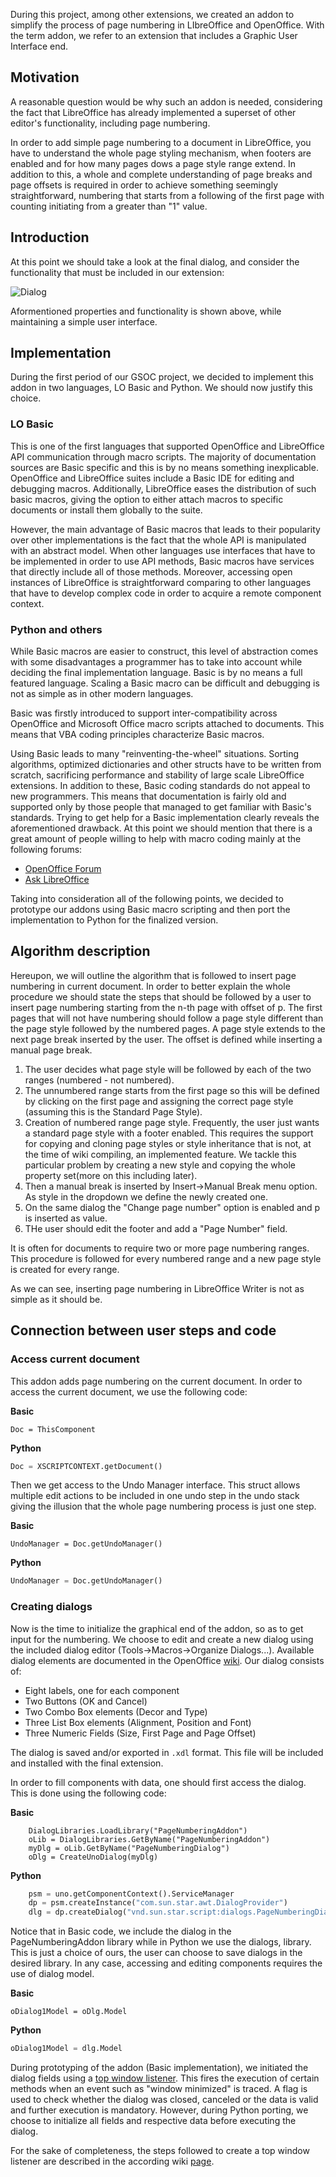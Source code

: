 During this project, among other extensions, we created an addon to simplify the process of page numbering in LIbreOffice and OpenOffice. With the term addon, we refer to an extension that includes a Graphic User Interface end. 

## Motivation
A reasonable question would be why such an addon is needed, considering the fact that LibreOffice has already implemented a superset of other editor's functionality, including page numbering.


In order to add simple page numbering to a document in LibreOffice, you have to understand the whole page styling mechanism, when footers are enabled and for how many pages dows a page style range extend. In addition to this, a whole and complete understanding of page breaks and page offsets is required in order to achieve something seemingly straightforward, numbering that starts from a following of the first page with counting initiating from a greater than "1" value. 
## Introduction
At this point we should take a look at the final dialog, and consider the functionality that must be included in our extension:

![Dialog](https://i.imgur.com/mKqsgTs.png)   

Aformentioned properties and functionality is shown above, while maintaining a simple user interface.

## Implementation
During the first period of our GSOC project, we decided to implement this addon in two languages, LO Basic and Python. We should now justify this choice. 
### LO Basic
This is one of the first languages that supported OpenOffice and LibreOffice API communication through macro scripts. The majority of documentation sources are Basic specific and this is by no means something inexplicable. OpenOffice and LibreOffice suites include a Basic IDE for editing and debugging macros. Additionally, LibreOffice eases the distribution of such basic macros, giving the option to either attach macros to specific documents or install them globally to the suite.

However, the main advantage of Basic macros that leads to their popularity over other implementations is the fact that the whole API is manipulated with an abstract model. When other languages use interfaces that have to be implemented in order to use API methods, Basic macros have services that directly include all of those methods. Moreover, accessing open instances of LibreOffice is straightforward comparing to other languages that have to develop complex code in order to acquire a remote component context.
### Python and others
While Basic macros are easier to construct, this level of abstraction comes with some disadvantages a programmer has to take into account while deciding the final implementation language. Basic is by no means a full featured language. Scaling a Basic macro can be difficult and debugging is not as simple as in other modern languages.
 
Basic was firstly introduced to support inter-compatibility across OpenOffice and Microsoft Office macro scripts attached to documents. This means that VBA coding principles characterize Basic macros. 

Using Basic leads to many "reinventing-the-wheel" situations. Sorting algorithms, optimized dictionaries and other structs have to be written from scratch, sacrificing performance and stability of large scale LibreOffice extensions. 
In addition to these, Basic coding standards do not appeal to new programmers. This means that documentation is fairly old and supported only by those people that managed to get familiar with Basic's standards. Trying to get help for a Basic implementation clearly reveals the aforementioned drawback. At this point we should mention that there is a great amount of people willing to help with macro coding mainly at the following forums:
* [OpenOffice Forum](https://forum.openoffice.org/en/forum/)      
* [Ask LibreOffice](https://ask.libreoffice.org/en/questions/)     

Taking into consideration all of the following points, we decided to prototype our addons using Basic macro scripting and then port the implementation to Python for the finalized version.

## Algorithm description
Hereupon, we will outline the algorithm that is followed to insert page numbering in current document. In order to better explain the whole procedure we should state the steps that should be followed by a user to insert page numbering starting from the n-th page with offset of p.
The first pages that will not have numbering should follow a page style different than the page style followed by the numbered pages. A page style extends to the next page break inserted by the user. The offset is defined while inserting a manual page break.
1. The user decides what page style will be followed by each of the two ranges (numbered - not numbered). 
2. The unnumbered range starts from the first page so this will be defined by clicking on the first page and assigning the correct page style (assuming this is the Standard Page Style).
3. Creation of numbered range page style. Frequently, the user just wants a standard page style with a footer enabled. This requires the support for copying and cloning page styles or style inheritance that is not, at the time of wiki compiling, an implemented feature. We tackle this particular problem by creating a new style and copying the whole property set(more on this including later).
4. Then a manual break is inserted by Insert->Manual Break menu option. As style in the dropdown we define the newly created one.
5. On the same dialog the "Change page number" option is enabled and p is inserted as value.
6. THe user should edit the footer and add a "Page Number" field.

It is often for documents to require two or more page numbering ranges. This procedure is followed for every numbered range and a new page style is created for every range.

As we can see, inserting page numbering in LibreOffice Writer is not as simple as it should be.

## Connection between user steps and code
### Access current document
This addon adds page numbering on the current document. In order to access the current document, we use the following code:

**Basic**
```vba
Doc = ThisComponent
```
**Python**
```Python
Doc = XSCRIPTCONTEXT.getDocument()
```
Then we get access to the Undo Manager interface. This struct allows multiple edit actions to be included in one undo step in the undo stack giving the illusion that the whole page numbering process is just one step.

**Basic**
```vba
UndoManager = Doc.getUndoManager()
```
**Python**
```Python
UndoManager = Doc.getUndoManager()
```
### Creating dialogs
Now is the time to initialize the graphical end of the addon, so as to get input for the numbering. We choose to edit and create a new dialog using the included dialog editor (Tools->Macros->Organize Dialogs...). Available dialog elements are documented in the OpenOffice [wiki](https://wiki.openoffice.org/wiki/Documentation/BASIC_Guide/Control_Elements). 
Our dialog consists of: 
* Eight labels, one for each component
* Two Buttons (OK and Cancel)
* Two Combo Box elements (Decor and Type)
* Three List Box elements (Alignment, Position and Font)
* Three Numeric Fields (Size, First Page and Page Offset)

The dialog is saved and/or exported in `.xdl` format. This file will be included and installed with the final extension.

In order to fill components with data, one should first access the dialog. This is done using the following code:

**Basic**
```vba
	DialogLibraries.LoadLibrary("PageNumberingAddon")
	oLib = DialogLibraries.GetByName("PageNumberingAddon")
	myDlg = oLib.GetByName("PageNumberingDialog")
	oDlg = CreateUnoDialog(myDlg)
```
**Python**
```Python
    psm = uno.getComponentContext().ServiceManager
    dp = psm.createInstance("com.sun.star.awt.DialogProvider")
    dlg = dp.createDialog("vnd.sun.star.script:dialogs.PageNumberingDialog?location=application")
```
Notice that in Basic code, we include the dialog in the PageNumberingAddon library while in Python we use the dialogs, library. This is just a choice of ours, the user can choose to save dialogs in the desired library. In any case, accessing and editing components requires the use of dialog model.

**Basic**
```vba
oDialog1Model = oDlg.Model
```
**Python**
```Python
oDialog1Model = dlg.Model
```
During prototyping of the addon (Basic implementation), we initiated the dialog fields using a [top window listener](https://api.libreoffice.org/docs/idl/ref/interfacecom_1_1sun_1_1star_1_1awt_1_1XTopWindowListener.html). This fires the execution of certain methods when an event such as "window minimized" is traced. A flag is used to check whether the dialog was closed, canceled or the data is valid and further execution is mandatory. However, during Python porting, we choose to initialize all fields and respective data before executing the dialog.    

For the sake of completeness, the steps followed to create a top window listener are described in the according wiki [page](https://github.com/eellak/gsoc2018-librecust/wiki/Event-listeners#window-listeners).